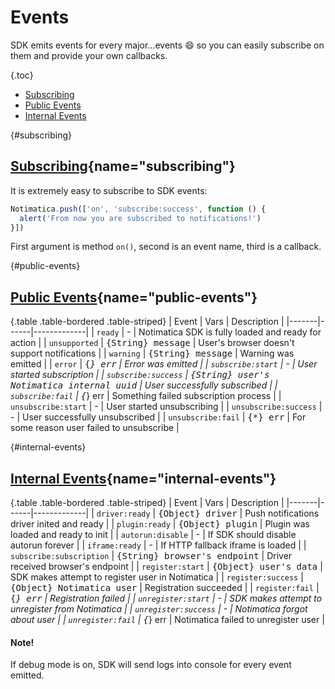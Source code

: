 # Events

SDK emits events for every major...events :smile: so you can easily subscribe on them and provide your own callbacks.

{.toc}
* [Subscribing](#subscribing)
* [Public Events](#public-events)
* [Internal Events](#internal-events)

{#subscribing}
## [Subscribing](#subscribing){name="subscribing"}

It is extremely easy to subscribe to SDK events:

```javascript
Notimatica.push(['on', 'subscribe:success', function () {
  alert('From now you are subscribed to notifications!')
}])
```

First argument is method `on()`, second is an event name, third is a callback.

{#public-events}
## [Public Events](#public-events){name="public-events"}

{.table .table-bordered .table-striped}
| Event | Vars | Description |
|-------|------|-------------|
| `ready` | - | Notimatica SDK is fully loaded and ready for action |
| `unsupported` | <samp>{String} message</samp> | User's browser doesn't support notifications |
| `warning` | <samp>{String} message</samp> | Warning was emitted |
| `error` | <samp>{*} err</samp> | Error was emitted |
| `subscribe:start` | - | User started subscription |
| `subscribe:success` | <samp>{String} user's Notimatica internal uuid</samp> | User successfully subscribed |
| `subscribe:fail` | <samp>{*} err</samp> | Something failed subscription process |
| `unsubscribe:start` | - | User started unsubscribing |
| `unsubscribe:success` | - | User successfully unsubscribed |
| `unsubscribe:fail` | <samp>{*} err</samp> | For some reason user failed to unsubscribe |

{#internal-events}
## [Internal Events](#internal-events){name="internal-events"}

{.table .table-bordered .table-striped}
| Event | Vars | Description |
|-------|------|-------------|
| `driver:ready` | <samp>{Object} driver</samp> | Push notifications driver inited and ready |
| `plugin:ready` | <samp>{Object} plugin</samp> | Plugin was loaded and ready to init |
| `autorun:disable` | - | If SDK should disable autorun forever |
| `iframe:ready` | - | If HTTP fallback iframe is loaded |
| `subscribe:subscription` | <samp>{String} browser's endpoint</samp> | Driver received browser's endpoint |
| `register:start` | <samp>{Object} user's data</samp> | SDK makes attempt to register user in Notimatica |
| `register:success` | <samp>{Object} Notimatica user</samp> | Registration succeeded |
| `register:fail` | <samp>{*} err</samp> | Registration failed |
| `unregister:start` | - | SDK makes attempt to unregister from Notimatica |
| `unregister:success` | - | Notimatica forgot about user |
| `unregister:fail` | <samp>{*} err</samp> | Notimatica failed to unregister user |

<div class="callout callout-info" role="alert">

#### Note!

If debug mode is on, SDK will send logs into console for every event emitted.

</div>
